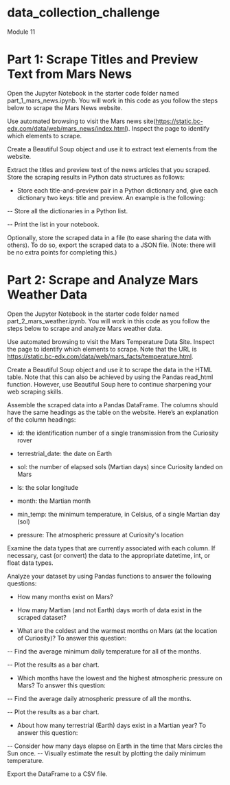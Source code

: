 # data_collection_challenge
Module 11

# Part 1: Scrape Titles and Preview Text from Mars News
Open the Jupyter Notebook in the starter code folder named part_1_mars_news.ipynb. You will work in this code as you follow the steps below to scrape the Mars News website.

Use automated browsing to visit the Mars news site(https://static.bc-edx.com/data/web/mars_news/index.html). Inspect the page to identify which elements to scrape.

Create a Beautiful Soup object and use it to extract text elements from the website.

Extract the titles and preview text of the news articles that you scraped. Store the scraping results in Python data structures as follows:

- Store each title-and-preview pair in a Python dictionary and, give each dictionary two keys: title and preview. An example is the following:

-- Store all the dictionaries in a Python list.

-- Print the list in your notebook.

Optionally, store the scraped data in a file (to ease sharing the data with others). To do so, export the scraped data to a JSON file. (Note: there will be no extra points for completing this.)

# Part 2: Scrape and Analyze Mars Weather Data
Open the Jupyter Notebook in the starter code folder named part_2_mars_weather.ipynb. You will work in this code as you follow the steps below to scrape and analyze Mars weather data.

Use automated browsing to visit the Mars Temperature Data Site. Inspect the page to identify which elements to scrape. Note that the URL is https://static.bc-edx.com/data/web/mars_facts/temperature.html.

Create a Beautiful Soup object and use it to scrape the data in the HTML table. Note that this can also be achieved by using the Pandas read_html function. However, use Beautiful Soup here to continue sharpening your web scraping skills.

Assemble the scraped data into a Pandas DataFrame. The columns should have the same headings as the table on the website. Here’s an explanation of the column headings:

- id: the identification number of a single transmission from the Curiosity rover

- terrestrial_date: the date on Earth

- sol: the number of elapsed sols (Martian days) since Curiosity landed on Mars

- ls: the solar longitude

- month: the Martian month

- min_temp: the minimum temperature, in Celsius, of a single Martian day (sol)

- pressure: The atmospheric pressure at Curiosity's location

Examine the data types that are currently associated with each column. If necessary, cast (or convert) the data to the appropriate datetime, int, or float data types.

Analyze your dataset by using Pandas functions to answer the following questions:

- How many months exist on Mars?

- How many Martian (and not Earth) days worth of data exist in the scraped dataset?

- What are the coldest and the warmest months on Mars (at the location of Curiosity)? To answer this question:

-- Find the average minimum daily temperature for all of the months.

-- Plot the results as a bar chart.

- Which months have the lowest and the highest atmospheric pressure on Mars? To answer this question:

-- Find the average daily atmospheric pressure of all the months.

-- Plot the results as a bar chart.

- About how many terrestrial (Earth) days exist in a Martian year? To answer this question:

-- Consider how many days elapse on Earth in the time that Mars circles the Sun once.
-- Visually estimate the result by plotting the daily minimum temperature.

Export the DataFrame to a CSV file.

